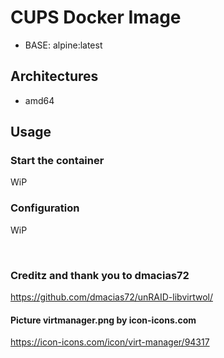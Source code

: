 # CUPS Docker Image

- BASE: alpine:latest

## Architectures

- amd64

## Usage

### Start the container

WiP

### Configuration

WiP

<br>

### Creditz and thank you to dmacias72
https://github.com/dmacias72/unRAID-libvirtwol/


#### Picture virtmanager.png by icon-icons.com
https://icon-icons.com/icon/virt-manager/94317
